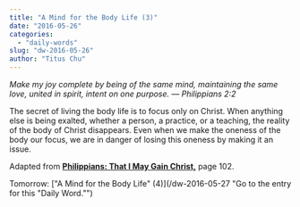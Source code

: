 ```yaml
---
title: "A Mind for the Body Life (3)"
date: "2016-05-26"
categories: 
  - "daily-words"
slug: "dw-2016-05-26"
author: "Titus Chu"
---
```


_Make my joy complete by being of the same mind, maintaining the same love, united in spirit, intent on one purpose._ _— Philippians 2:2_

The secret of living the body life is to focus only on Christ. When anything else is being exalted, whether a person, a practice, or a teaching, the reality of the body of Christ disappears. Even when we make the oneness of the body our focus, we are in danger of losing this oneness by making it an issue.

Adapted from __[Philippians: That I May Gain Christ,](/book-philippians/ "Go to the listing for this book.")__ page 102.

Tomorrow: ["A Mind for the Body Life" (4)](/dw-2016-05-27 "Go to the entry for this "Daily Word."")
